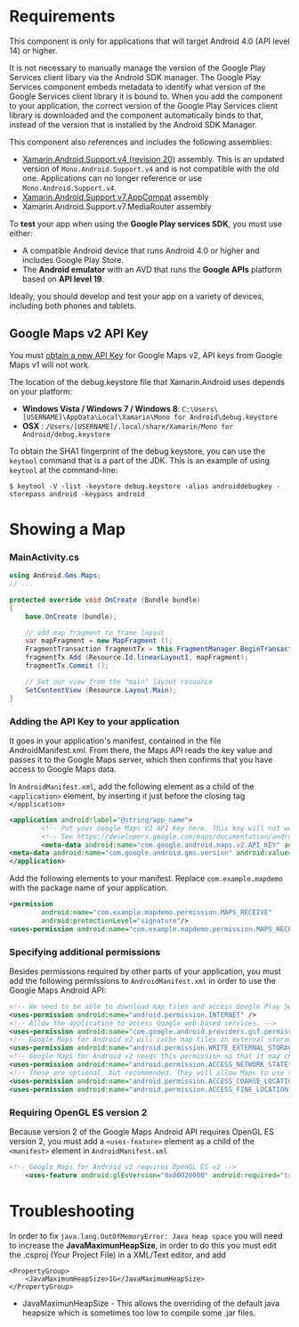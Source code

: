 Requirements
============
This component is only for applications that will target Android 4.0 (API level 14) or higher.

It is not necessary to manually manage the version of the Google Play Services client libary via the Android SDK manager. The Google Play Services component embeds metadata to identify what version of the Google Services client library it is bound to. When you add the component to your application, the correct version of the Google Play Services client library is downloaded and the component automatically binds to that, instead of the version that is installed by the Android SDK Manager.

This component also references and includes the following assemblies:

*  [Xamarin.Android.Support.v4 (revision 20)](http://components.xamarin.com/view/xamandroidsupportv4-18) assembly. This is an updated version of `Mono.Android.Support.v4` and is not compatible with the old one. Applications can no longer reference or use `Mono.Android.Support.v4`.
*  [Xamarin.Android.Support.v7.AppCompat](https://components.xamarin.com/view/xamandroidsupportv7appcompat) assembly
*  Xamarin.Android.Support.v7.MediaRouter assembly

To **test** your app when using the **Google Play services SDK**, you must use either:

* A compatible Android device that runs Android 4.0 or higher and includes Google Play Store.
* The **Android emulator** with an AVD that runs the **Google APIs** platform based on **API level 19**.

Ideally, you should develop and test your app on a variety of devices, including both phones and tablets.

Google Maps v2 API Key
----------------------

You must [obtain a new API Key](https://developers.google.com/maps/documentation/android/start#the_google_maps_api_key) for Google Maps v2, API keys from Google Maps v1 will not work. 

The location of the debug.keystore file that Xamarin.Android uses depends on your platform:

- **Windows Vista / Windows 7 / Windows 8**: `C:\Users\[USERNAME]\AppData\Local\Xamarin\Mono for Android\debug.keystore`
- **OSX** : `/Users/[USERNAME]/.local/share/Xamarin/Mono for Android/debug.keystore`

To obtain the SHA1 fingerprint of the debug keystore, you can use the `keytool` command that is a part of the JDK. This is an example of using `keytool` at the command-line:

    $ keytool -V -list -keystore debug.keystore -alias androiddebugkey -storepass android -keypass android


Showing a Map
=============

### MainActivity.cs

```csharp
using Android.Gms.Maps;
// ...

protected override void OnCreate (Bundle bundle)
{
	base.OnCreate (bundle);

	// add map fragment to frame layout
	var mapFragment = new MapFragment ();
	FragmentTransaction fragmentTx = this.FragmentManager.BeginTransaction();
	fragmentTx.Add (Resource.Id.linearLayout1, mapFragment);
	fragmentTx.Commit ();

	// Set our view from the "main" layout resource
	SetContentView (Resource.Layout.Main);
}
```

### Adding the API Key to your application

It goes in your application's manifest, contained in the file AndroidManifest.xml. From there, the Maps API reads the key value and passes it to the Google Maps server, which then confirms that you have access to Google Maps data.

In `AndroidManifest.xml`, add the following element as a child of the `<application>` element, by inserting it just before the closing tag `</application>`

```xml
<application android:label="@string/app_name">
		<!-- Put your Google Maps V2 API Key here. This key will not work for you.-->
		<!-- See https://developers.google.com/maps/documentation/android/start#obtaining_an_api_key -->
		<meta-data android:name="com.google.android.maps.v2.API_KEY" android:value="YourKey" />
<meta-data android:name="com.google.android.gms.version" android:value="@integer/google_play_services_version" />
</application>
```

Add the following elements to your manifest. Replace `com.example.mapdemo` with the package name of your application.

```xml
<permission
        android:name="com.example.mapdemo.permission.MAPS_RECEIVE"
        android:protectionLevel="signature"/>
<uses-permission android:name="com.example.mapdemo.permission.MAPS_RECEIVE"/>
```

### Specifying additional permissions

Besides permissions required by other parts of your application, you must add the following permissions to `AndroidManifest.xml` in order to use the Google Maps Android API:

```xml
<!-- We need to be able to download map tiles and access Google Play Services-->
<uses-permission android:name="android.permission.INTERNET" />
<!-- Allow the application to access Google web-based services. -->
<uses-permission android:name="com.google.android.providers.gsf.permission.READ_GSERVICES" />
<!-- Google Maps for Android v2 will cache map tiles on external storage -->
<uses-permission android:name="android.permission.WRITE_EXTERNAL_STORAGE" />
<!-- Google Maps for Android v2 needs this permission so that it may check the connection state as it must download data -->
<uses-permission android:name="android.permission.ACCESS_NETWORK_STATE" />
<!-- These are optional, but recommended. They will allow Maps to use the My Location provider. -->
<uses-permission android:name="android.permission.ACCESS_COARSE_LOCATION" />
<uses-permission android:name="android.permission.ACCESS_FINE_LOCATION" />
```

### Requiring OpenGL ES version 2

Because version 2 of the Google Maps Android API requires OpenGL ES version 2, you must add a `<uses-feature>` element as a child of the `<manifest>` element in `AndroidManifest.xml`

```xml
<!-- Google Maps for Android v2 requires OpenGL ES v2 -->
	<uses-feature android:glEsVersion="0x00020000" android:required="true" />
```

Troubleshooting 
===============

In order to fix `java.lang.OutOfMemoryError: Java heap space` you will need to increase the **JavaMaximunHeapSize**, in order to do this you must edit the .csproj (Your Project File) in a
XML/Text editor, and add

	<PropertyGroup>
        <JavaMaximumHeapSize>1G</JavaMaximumHeapSize>
    </PropertyGroup>

* JavaMaximunHeapSize - This allows the overriding of the
  default java heapsize which is sometimes too low to compile
  some .jar files.